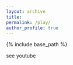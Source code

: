 ```yaml
---
layout: archive
title:
permalink: /play/
author_profile: true
---
```


{% include base_path %}

see youtube
